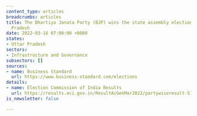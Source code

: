 ```yaml
---
content_type: articles
breadcrumbs: articles
title: The Bhartiya Janata Party (BJP) wins the state assembly elections in Uttar
  Pradesh
date: 2022-03-16 07:00:00 +0000
states:
- Uttar Pradesh
sectors:
- Infrastructure and Governance
subsectors: []
sources:
- name: Business Standard
  url: https://www.business-standard.com/elections
details:
- name: Election Commission of India Results
  url: https://results.eci.gov.in/ResultAcGenMar2022/partywiseresult-S19.htm?st=S19
is_newsletter: false

---
```

